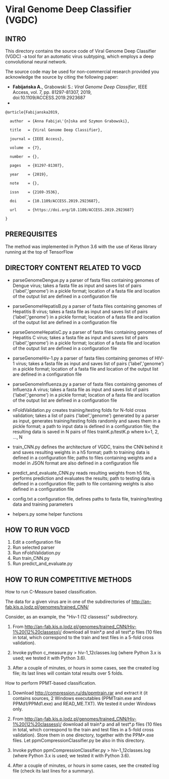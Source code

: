 # Viral Genome Deep Classifier (VGDC)

## INTRO

This directory contains the source code of Viral Genome Deep Classifier (VGDC) -a tool for an automatic virus subtyping, which employs a deep convolutional neural network. 

The source code may be used for non-commercial research provided you acknowledge the source by citing the following paper:</p>

<ul>
<li><b>Fabijańska A.</b>, Grabowski S.: <i>Viral Genome Deep Classifier</i>, IEEE Access, vol. 7, pp. 81297-81307, 2019, doi:10.1109/ACCESS.2019.2923687 
<li>
</ul>
  
<pre><code>@article{Fabijanska2019,<br>
  author  = {Anna Fabija\'{n}ska and Szymon Grabowski}, <br>
  title   = {Viral Genome Deep Classifier},<br>
  journal = {IEEE Access},<br>
  volume  = {7},<br>
  number  = {},<br>
  pages   = {81297-81307},<br>
  year 	  = {2019},<br>
  note 	  = {},</br>
  issn 	  = {2169-3536},<br>
  doi 	  = {10.1109/ACCESS.2019.2923687}, <br>
  url 	  = {https://doi.org/10.1109/ACCESS.2019.2923687}<br>
}</code></pre>

## PREREQUISITES

The method was implemented in Python 3.6 with the use of Keras library running at the top of TensorFlow

## DIRECTORY CONTENT RELATED TO VGCD

- parseGenomeDengue.py
  a parser of fasta files containing genomes of Dengue virus; takes a fasta file as input and saves list of pairs ('label','genome') in a pickle format; location of a fasta file and location of the output list are defined in a configuration file  

- parseGenomeHepatisB.py
  a parser of fasta files containing genomes of Hepatitis B virus; takes a fasta file as input and saves list of pairs ('label','genome') in a pickle format; location of a fasta file and location of the output list are defined in a configuration file   

- parseGenomeHepatisC.py
  a parser of fasta files containing genomes of Hepatitis C virus; takes a fasta file as input and saves list of pairs ('label','genome') in a pickle format; location of a fasta file and location of the output list are defined in a configuration file   

- parseGenomeHiv-1.py 
  a parser of fasta files containing genomes of HIV-1 virus; takes a fasta file as input and saves list of pairs ('label','genome') in a pickle format; location of a fasta file and location of the output list are defined in a configuration file   

- parseGenomeInfluenza.py
  a parser of fasta files containing genomes of Influenza A virus; takes a fasta file as input and saves list of pairs ('label','genome') in a pickle format; location of a fasta file and location of the output list are defined in a configuration file   

- nFoldValidation.py
  creates training/testing folds for N-fold cross validation; takes a list of pairs ('label','genome') generated by a parser as input, generates training/testing folds randomly and saves them in a pickle format; a path to input data is defined in a configuration file; the resulting data is saved in N pairs of files trainK.p/testK.p where k=1, 2, ..., N  

- train_CNN.py
  defines the architecture of VGDC, trains the CNN behind it and saves resulting weights in a h5 format; path to training data is defined in a configuration file; paths to files containing weights and a model in JSON format are also defined in a configuration file

- predict_and_evaluate_CNN.py
  reads resulting weights from h5 file, performs prediction and evaluates the results; path to testing data is defined in a configuration file; path to file containing weights is also defined in a configuration file 

- config.txt
  a configuration file, defines paths to fasta file, training/testing data and training parameters 

- helpers.py 
  some helper functions

## HOW TO RUN VGCD

1. Edit a configuration file
2. Run selected parser
3. Run nFoldValidation.py
4. Run train_CNN.py
5. Run predict_and_evaluate.py

## HOW TO RUN COMPETITIVE METHODS

How to run C-Measure based classification.

The data for a given virus are in one of the subdirectories of
http://an-fab.kis.p.lodz.pl/genomes/trained_CNN/

Consider, as an example, the "Hiv-1 (12 classess)" subdirectory.

1. From http://an-fab.kis.p.lodz.pl/genomes/trained_CNN/Hiv-1%20(12%20classess)/
download all train*.p and all test*.p files (10 files in total, which correspond 
to the train and test files in a 5-fold cross validation).

2. Invoke
python c_measure.py > hiv-1_12classes.log
(where Python 3.x is used; we tested it with Python 3.6).

3. After a couple of minutes, or hours in some cases, see the created log file; 
its last lines will contain total results over 5 folds.


How to perform PPMT-based classification.

1. Download http://compression.ru/ds/ppmtrain.rar and extract it
(it contains sources, 2 Windows executables (PPMTrain.exe and PPMd1/PPMd1.exe) and READ_ME.TXT).
We tested it under Windows only.

2. From http://an-fab.kis.p.lodz.pl/genomes/trained_CNN/Hiv-1%20(12%20classess)/
download all train*.p and all test*.p files (10 files in total, which correspond
to the train and test files in a 5-fold cross validation). 
Store them in one directory, together with the PPM*.exe files.
Let ppmCompressionClassifier.py be also in this directory.

3. Invoke
python ppmCompressionClassifier.py > hiv-1_12classes.log
(where Python 3.x is used; we tested it with Python 3.6).

4. After a couple of minutes, or hours in some cases, see the created log file 
(check its last lines for a summary).





